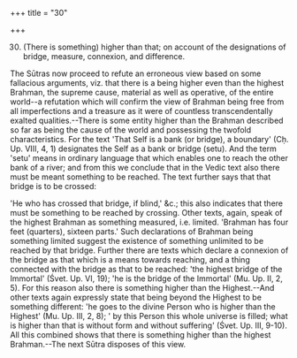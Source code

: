 +++
title = "30"

+++


30. (There is something) higher than that; on account of the designations of bridge, measure, connexion, and difference.

The Sūtras now proceed to refute an erroneous view based on some fallacious arguments, viz. that there is a being higher even than the highest Brahman, the supreme cause, material as well as operative, of the entire world--a refutation which will confirm the view of Brahman being free from all imperfections and a treasure as it were of countless transcendentally exalted qualities.--There is some entity higher than the Brahman described so far as being the cause of the world and possessing the twofold characteristics. For the text 'That Self is a bank (or bridge), a boundary' (Cḥ. Up. VIII, 4, 1) designates the Self as a bank or bridge (setu). And the term 'setu' means in ordinary language that which enables one to reach the other bank of a river; and from this we conclude that in the Vedic text also there must be meant something to be reached. The text further says that that bridge is to be crossed:

 'He who has crossed that bridge, if blind,' &c.; this also indicates that there must be something to be reached by crossing. Other texts, again, speak of the highest Brahman as something measured, i.e. limited. 'Brahman has four feet (quarters), sixteen parts.' Such declarations of Brahman being something limited suggest the existence of something unlimited to be reached by that bridge. Further there are texts which declare a connexion of the bridge as that which is a means towards reaching, and a thing connected with the bridge as that to be reached: 'the highest bridge of the Immortal' (Śvet. Up. VI, 19); 'he is the bridge of the Immortal' (Mu. Up. II, 2, 5). For this reason also there is something higher than the Highest.--And other texts again expressly state that being beyond the Highest to be something different: 'he goes to the divine Person who is higher than the Highest' (Mu. Up. III, 2, 8); ' by this Person this whole universe is filled; what is higher than that is without form and without suffering' (Śvet. Up. III, 9-10). All this combined shows that there is something higher than the highest Brahman.--The next Sūtra disposes of this view.

